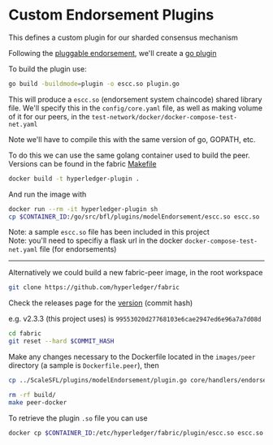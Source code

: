 # Custom Endorsement Plugins

This defines a custom plugin for our sharded consensus mechanism

Following the [pluggable endorsement](https://hyperledger-fabric.readthedocs.io/en/release-2.2/pluggable_endorsement_and_validation.html), we'll create a [go plugin](https://pkg.go.dev/plugin)

To build the plugin use:

```sh
go build -buildmode=plugin -o escc.so plugin.go
```

This will produce a `escc.so` (endorsement system chaincode) shared library file. We'll specify this in the `config/core.yaml` file, as well as making volume of it for our peers, in the `test-network/docker/docker-compose-test-net.yaml`

Note we'll have to compile this with the same version of go, GOPATH, etc.

To do this we can use the same golang container used to build the peer. Versions can be found in the fabric [Makefile](https://github.com/hyperledger/fabric/blob/main/Makefile)

```sh
docker build -t hyperledger-plugin .
```

And run the image with

```sh
docker run --rm -it hyperledger-plugin sh
cp $CONTAINER_ID:/go/src/bfl/plugins/modelEndorsement/escc.so escc.so
```

Note: a sample `escc.so` file has been included in this project  
Note: you'll need to specifiy a flask url in the docker `docker-compose-test-net.yaml` file (for endorsements)

---

Alternatively we could build a new fabric-peer image, in the root workspace

```sh
git clone https://github.com/hyperledger/fabric
```

Check the releases page for the [version](https://github.com/hyperledger/fabric/releases) (commit hash)

e.g. v2.3.3 (this project uses) is `99553020d27768103e6cae2947ed6e96a7a7d08d`

```sh
cd fabric
git reset --hard $COMMIT_HASH
```

Make any changes necessary to the Dockerfile located in the `images/peer` directory (a sample is `Dockerfile.peer`), then

```sh
cp ../ScaleSFL/plugins/modelEndorsement/plugin.go core/handlers/endorsement/plugin/plugin.go
```

```sh
rm -rf build/
make peer-docker
```

To retrieve the plugin `.so` file you can use

```sh
docker cp $CONTAINER_ID:/etc/hyperledger/fabric/plugin/escc.so escc.so
```
